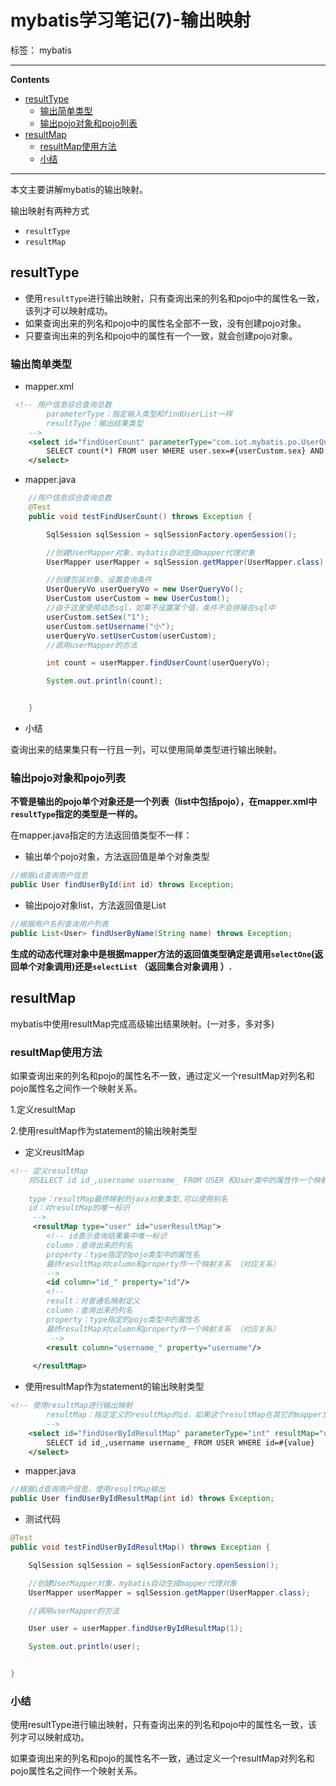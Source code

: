 ﻿# mybatis学习笔记(7)-输出映射

标签： mybatis

---

**Contents**

  - [resultType](#resulttype)
    - [输出简单类型](#输出简单类型)
    - [输出pojo对象和pojo列表](#输出pojo对象和pojo列表)
  - [resultMap](#resultmap)
    - [resultMap使用方法](#resultmap使用方法)
    - [小结](#小结)



---

本文主要讲解mybatis的输出映射。


输出映射有两种方式

- `resultType`
- `resultMap`


## resultType

- 使用`resultType`进行输出映射，只有查询出来的列名和pojo中的属性名一致，该列才可以映射成功。
- 如果查询出来的列名和pojo中的属性名全部不一致，没有创建pojo对象。
- 只要查询出来的列名和pojo中的属性有一个一致，就会创建pojo对象。

### 输出简单类型


- mapper.xml

```xml
 <!-- 用户信息综合查询总数
        parameterType：指定输入类型和findUserList一样
        resultType：输出结果类型
    -->
    <select id="findUserCount" parameterType="com.iot.mybatis.po.UserQueryVo" resultType="int">
        SELECT count(*) FROM user WHERE user.sex=#{userCustom.sex} AND user.username LIKE '%${userCustom.username}%'
    </select>
```

- mapper.java

```java
    //用户信息综合查询总数
	@Test
	public void testFindUserCount() throws Exception {

		SqlSession sqlSession = sqlSessionFactory.openSession();

		//创建UserMapper对象，mybatis自动生成mapper代理对象
		UserMapper userMapper = sqlSession.getMapper(UserMapper.class);

		//创建包装对象，设置查询条件
		UserQueryVo userQueryVo = new UserQueryVo();
		UserCustom userCustom = new UserCustom();
		//由于这里使用动态sql，如果不设置某个值，条件不会拼接在sql中
		userCustom.setSex("1");
		userCustom.setUsername("小");
		userQueryVo.setUserCustom(userCustom);
		//调用userMapper的方法

		int count = userMapper.findUserCount(userQueryVo);

		System.out.println(count);


	}
```


- 小结

查询出来的结果集只有一行且一列，可以使用简单类型进行输出映射。


###	输出pojo对象和pojo列表

**不管是输出的pojo单个对象还是一个列表（list中包括pojo），在mapper.xml中`resultType`指定的类型是一样的。**

在mapper.java指定的方法返回值类型不一样：

- 输出单个pojo对象，方法返回值是单个对象类型

```java
//根据id查询用户信息
public User findUserById(int id) throws Exception;
```

- 输出pojo对象list，方法返回值是List<Pojo>

```java
//根据用户名列查询用户列表
public List<User> findUserByName(String name) throws Exception;
```


**生成的动态代理对象中是根据mapper方法的返回值类型确定是调用`selectOne`(返回单个对象调用)还是`selectList` （返回集合对象调用 ）.**



## resultMap

mybatis中使用resultMap完成高级输出结果映射。(一对多，多对多)


###	resultMap使用方法 

如果查询出来的列名和pojo的属性名不一致，通过定义一个resultMap对列名和pojo属性名之间作一个映射关系。

1.定义resultMap

2.使用resultMap作为statement的输出映射类型

- 定义reusltMap

```xml
<!-- 定义resultMap
	将SELECT id id_,username username_ FROM USER 和User类中的属性作一个映射关系
	
	type：resultMap最终映射的java对象类型,可以使用别名
	id：对resultMap的唯一标识
	 -->
	 <resultMap type="user" id="userResultMap">
	 	<!-- id表示查询结果集中唯一标识 
	 	column：查询出来的列名
	 	property：type指定的pojo类型中的属性名
	 	最终resultMap对column和property作一个映射关系 （对应关系）
	 	-->
	 	<id column="id_" property="id"/>
	 	<!-- 
	 	result：对普通名映射定义
	 	column：查询出来的列名
	 	property：type指定的pojo类型中的属性名
	 	最终resultMap对column和property作一个映射关系 （对应关系）
	 	 -->
	 	<result column="username_" property="username"/>
	 
	 </resultMap>
```

- 使用resultMap作为statement的输出映射类型

```xml
<!-- 使用resultMap进行输出映射
        resultMap：指定定义的resultMap的id，如果这个resultMap在其它的mapper文件，前边需要加namespace
        -->
    <select id="findUserByIdResultMap" parameterType="int" resultMap="userResultMap">
        SELECT id id_,username username_ FROM USER WHERE id=#{value}
    </select>

```

- mapper.java

```java
//根据id查询用户信息，使用resultMap输出
public User findUserByIdResultMap(int id) throws Exception;
```

- 测试代码

```java
@Test
public void testFindUserByIdResultMap() throws Exception {

	SqlSession sqlSession = sqlSessionFactory.openSession();

	//创建UserMapper对象，mybatis自动生成mapper代理对象
	UserMapper userMapper = sqlSession.getMapper(UserMapper.class);

	//调用userMapper的方法

	User user = userMapper.findUserByIdResultMap(1);

	System.out.println(user);


}
```


### 小结 

使用resultType进行输出映射，只有查询出来的列名和pojo中的属性名一致，该列才可以映射成功。

如果查询出来的列名和pojo的属性名不一致，通过定义一个resultMap对列名和pojo属性名之间作一个映射关系。



